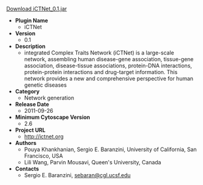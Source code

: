 <a href="iCTNet_0.1.jar">Download iCTNet_0.1.jar</a>

* __Plugin Name__
  * iCTNet
* __Version__
  * 0.1
* __Description__
  * integrated Complex Traits Network (iCTNet) is a large-scale network, assembling human disease-gene association, tissue-gene association, disease-tissue associations, protein-DNA interactions, protein-protein interactions and drug-target information. This network provides a new and comprehensive perspective for human genetic diseases
* __Category__
  * Network generation
* __Release Date__
  * 2011-09-26
* __Minimum Cytoscape Version__
  * 2.6
* __Project URL__
  * http://ictnet.org
* __Authors__
  * Pouya Khankhanian, Sergio E. Baranzini, University of California, San Francisco, USA
  * Lili Wang, Parvin Mousavi, Queen's University, Canada
* __Contacts__
  * Sergio E. Baranzini, sebaran@cgl.ucsf.edu
